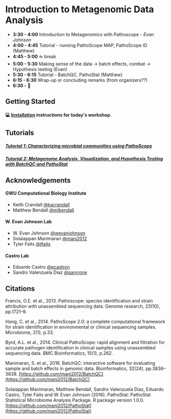 # Introduction to Metagenomic Data Analysis

+ **3:30 - 4:00** Introduction to Metagenomics with Pathoscope - *Evan Johnson*
+ **4:00 - 4:45** Tutorial - running PathoScope MAP, PathoScope ID (Matthew)
+ **4:45 - 5:00** ☕️ break
+ **5:00 - 5:30** Making sense of the data -> batch effects, combat -> Hypothesis testing (Evan)
+ **5:30 - 6:15** Tutorial - BatchQC, PathoStat (Matthew)
+ **6:15 - 6:30** Wrap-up or concluding remarks (from organizers??)
+ **6:30 -**  🍻

## Getting Started

#### 💻 [Installation](install.md) instructions for today's workshop. 

## Tutorials

##### [Tutorial 1: Characterizing microbial communities using PathoScope](tutorial1/README.md)

##### [Tutorial 2: Metagenome Analysis, Visualization, and Hypothesis Testing with BatchQC and PathoStat](tutorial2/README.md)

## Acknowledgements

#### GWU Computational Biology Institute

+ Keith Crandall [@kacrandall](http://cbi.gwu.edu)
+ Matthew Bendall [@mlbendall](http://github.com/mlbendall)

#### W. Evan Johnson Lab

+ W. Evan Johnson [@wevanjohnson](http://jlab.bu.edu)
+ Solaiappan Manimaran [@mani2012](https://github.com/mani2012)
+ Tyler Faits [@tfaits](https://github.com/tfaits)

#### Castro Lab

+ Eduardo Castro [@ecastron](https://github.com/ecastron) 
+ Sandro Valenzuela Diaz [@sanrrone](https://github.com/sanrrone)
 
## Citations

Francis, O.E. et al., 2013. Pathoscope: species identification and strain attribution with unassembled sequencing data. Genome research, 23(10), pp.1721–9.

Hong, C. et al., 2014. PathoScope 2.0: a complete computational framework for strain identification in environmental or clinical sequencing samples. Microbiome, 2(1), p.33.

Byrd, A.L. et al., 2014. Clinical PathoScope: rapid alignment and filtration for accurate pathogen identification in clinical samples using unassembled sequencing data. BMC Bioinformatics, 15(1), p.262.

Manimaran, S. et al., 2016. BatchQC: interactive software for evaluating sample and batch effects in genomic data. Bioinformatics, 32(24), pp.3836–3838. [https://github.com/mani2012/BatchQC](https://github.com/mani2012/BatchQC)

Solaiappan Manimaran, Matthew Bendall, Sandro Valenzuela Diaz, Eduardo Castro, Tyler Faits and W. Evan Johnson (2016). PathoStat: PathoStat Statistical Microbiome Analysis Package. R package
  version 1.0.0. [https://github.com/mani2012/PathoStat](https://github.com/mani2012/PathoStat)